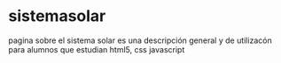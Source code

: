# sistemasolar
pagina sobre el sistema solar
es una descripción general y de utilizacón para alumnos que estudian html5, css  javascript
